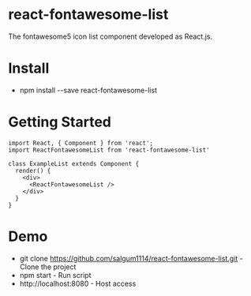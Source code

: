 # react-fontawesome-list

The fontawesome5 icon list component developed as React.js.

# Install

- npm install --save react-fontawesome-list

# Getting Started

```
import React, { Component } from 'react';
import ReactFontawesomeList from 'react-fontawesome-list'

class ExampleList extends Component {
  render() {
    <div>
      <ReactFontawesomeList />
    </div>
  }
}
```

# Demo

- git clone https://github.com/salgum1114/react-fontawesome-list.git - Clone the project
- npm start - Run script
- http://localhost:8080 - Host access

